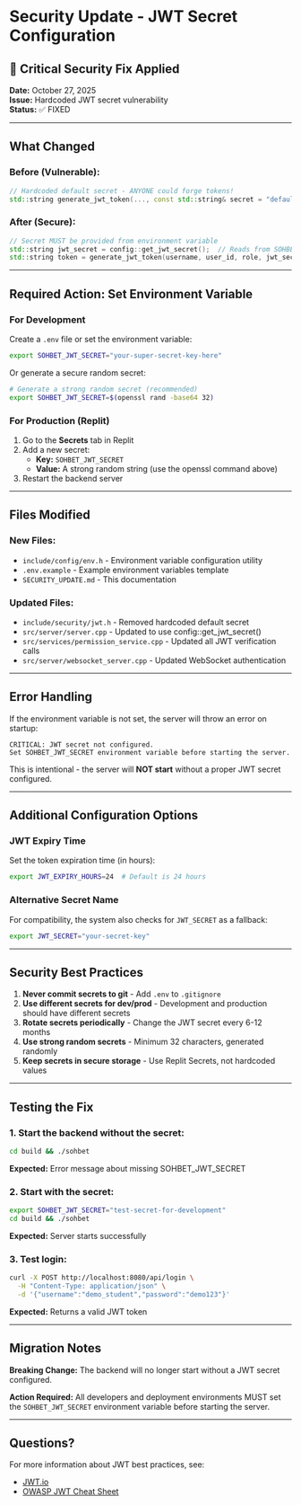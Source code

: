 # Security Update - JWT Secret Configuration

## 🔐 Critical Security Fix Applied

**Date:** October 27, 2025  
**Issue:** Hardcoded JWT secret vulnerability  
**Status:** ✅ FIXED

---

## What Changed

### Before (Vulnerable):
```cpp
// Hardcoded default secret - ANYONE could forge tokens!
std::string generate_jwt_token(..., const std::string& secret = "default_secret");
```

### After (Secure):
```cpp
// Secret MUST be provided from environment variable
std::string jwt_secret = config::get_jwt_secret();  // Reads from SOHBET_JWT_SECRET
std::string token = generate_jwt_token(username, user_id, role, jwt_secret, expiry);
```

---

## Required Action: Set Environment Variable

### For Development

Create a `.env` file or set the environment variable:

```bash
export SOHBET_JWT_SECRET="your-super-secret-key-here"
```

Or generate a secure random secret:

```bash
# Generate a strong random secret (recommended)
export SOHBET_JWT_SECRET=$(openssl rand -base64 32)
```

### For Production (Replit)

1. Go to the **Secrets** tab in Replit
2. Add a new secret:
   - **Key:** `SOHBET_JWT_SECRET`
   - **Value:** A strong random string (use the openssl command above)
3. Restart the backend server

---

## Files Modified

### New Files:
- `include/config/env.h` - Environment variable configuration utility
- `.env.example` - Example environment variables template
- `SECURITY_UPDATE.md` - This documentation

### Updated Files:
- `include/security/jwt.h` - Removed hardcoded default secret
- `src/server/server.cpp` - Updated to use config::get_jwt_secret()
- `src/services/permission_service.cpp` - Updated all JWT verification calls
- `src/server/websocket_server.cpp` - Updated WebSocket authentication

---

## Error Handling

If the environment variable is not set, the server will throw an error on startup:

```
CRITICAL: JWT secret not configured. 
Set SOHBET_JWT_SECRET environment variable before starting the server.
```

This is intentional - the server will **NOT start** without a proper JWT secret configured.

---

## Additional Configuration Options

### JWT Expiry Time

Set the token expiration time (in hours):

```bash
export JWT_EXPIRY_HOURS=24  # Default is 24 hours
```

### Alternative Secret Name

For compatibility, the system also checks for `JWT_SECRET` as a fallback:

```bash
export JWT_SECRET="your-secret-key"
```

---

## Security Best Practices

1. **Never commit secrets to git** - Add `.env` to `.gitignore`
2. **Use different secrets for dev/prod** - Development and production should have different secrets
3. **Rotate secrets periodically** - Change the JWT secret every 6-12 months
4. **Use strong random secrets** - Minimum 32 characters, generated randomly
5. **Keep secrets in secure storage** - Use Replit Secrets, not hardcoded values

---

## Testing the Fix

### 1. Start the backend without the secret:
```bash
cd build && ./sohbet
```
**Expected:** Error message about missing SOHBET_JWT_SECRET

### 2. Start with the secret:
```bash
export SOHBET_JWT_SECRET="test-secret-for-development"
cd build && ./sohbet
```
**Expected:** Server starts successfully

### 3. Test login:
```bash
curl -X POST http://localhost:8080/api/login \
  -H "Content-Type: application/json" \
  -d '{"username":"demo_student","password":"demo123"}'
```
**Expected:** Returns a valid JWT token

---

## Migration Notes

**Breaking Change:** The backend will no longer start without a JWT secret configured.

**Action Required:** All developers and deployment environments MUST set the `SOHBET_JWT_SECRET` environment variable before starting the server.

---

## Questions?

For more information about JWT best practices, see:
- [JWT.io](https://jwt.io/)
- [OWASP JWT Cheat Sheet](https://cheatsheetseries.owasp.org/cheatsheets/JSON_Web_Token_for_Java_Cheat_Sheet.html)
